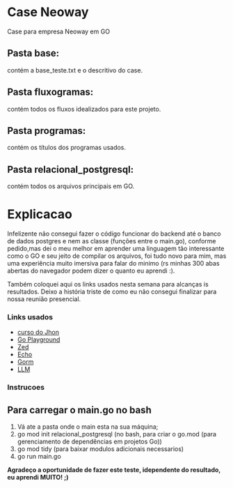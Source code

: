 # Case Neoway

Case para empresa Neoway em GO

## Pasta base:
contém a base_teste.txt e o descritivo do case.

## Pasta fluxogramas: 
contém todos os fluxos idealizados para este projeto.

## Pasta programas: 
contém os títulos dos programas usados.

## Pasta relacional_postgresql: 
contém todos os arquivos principais em GO.


# Explicacao 

Infelizente não consegui fazer o código funcionar do backend até o banco de dados postgres e nem as classe (funções entre o main.go), conforme pedido,mas dei o meu melhor em aprender uma linguagem tão interessante como o GO e seu jeito de compilar os arquivos, foi tudo novo para mim, mas uma experiência muito imersiva para falar do minimo (rs minhas 300 abas abertas do navegador podem dizer o quanto eu aprendi :).

Também coloquei aqui os links usados nesta semana para alcanças is resultados. Deixo a história triste de como eu não consegui finalizar para nossa 
reunião presencial. 


### Links usados
 
- [curso do Jhon](https://github.com/jhonyzam/curso_golang/blob/main/aula_4/4%20-%20maps/map_ordenado.go)
- [Go Playground](https://go.dev/play/)
- [Zed](https://zed.dev/download)
- [Echo](https://echo.labstack.com/docs/cookbook/file-upload#client-1)
- [Gorm](https://gorm.io/docs/)
- [LLM](https://chatgpt.com/)



### Instrucoes
  
## Para carregar o main.go no bash 

1. Vá ate a pasta onde o main esta na sua máquina;
2. go mod init relacional_postgresql (no bash, para criar o go.mod (para gerenciamento de dependências em projetos Go))
3. go mod tidy  (para baixar modulos adicionais necessarios)
4. go run main.go 


**Agradeço a oportunidade de fazer este teste, idependente do resultado, eu aprendi MUITO! ;)**



